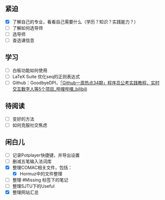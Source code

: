 ## 紧迫
- [x] 了解自己的专业，看看自己需要什么（学历？知识？实践能力？）
- [ ] 了解如何选导师
- [ ] 选导师
- [ ] 查选课信息

## 学习
- [ ] 白板功能如何使用
- [ ] LaTeX Suite 优化seq的正则表达式
- [ ] Github：GoodbyeDPI，[「Github一周热点34期」程序员公考实践教程、实时交互数字人等5个项目_哔哩哔哩_bilibili](https://www.bilibili.com/video/BV1By411i7QJ/?spm_id_from=333.1007.top_right_bar_window_dynamic.content.click&vd_source=cabaf414e176815e14e046e0f92c8e0a)

## 待阅读
- [ ] 变好的方法
- [ ] 如何克服社交焦虑

## 闲白儿
- [ ] 记录Potplayer快捷键，并导出设置
- [ ] 删减五笔输入法词库
- [x] 整理COMAC相关文件，包括：
	- [x] Hormuz中的文件整理
- [ ] 整理 #Missing 标签下的笔记
- [ ] 整理SJTU下的Useful
- [x] 整理网站汇总
